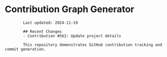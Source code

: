 # Contribution Graph Generator
            
            Last updated: 2024-11-19
            
            ## Recent Changes
            - Contribution #562: Update project details
            
            This repository demonstrates GitHub contribution tracking and commit generation.
        